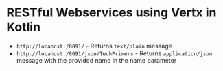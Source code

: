 # RESTful Webservices using Vertx in Kotlin

- `http://locahost:/8091/` - Returns `text/plain` message
- `http://locahost:/8091/json/TechPrimers` - Returns `application/json` message with the provided name in the name parameter